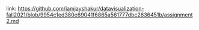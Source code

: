 link: https://github.com/iamjayshakur/datavisualization-fall2021/blob/9954c1ed380e69041f6865a561777dbc2636451b/assignment2.md
